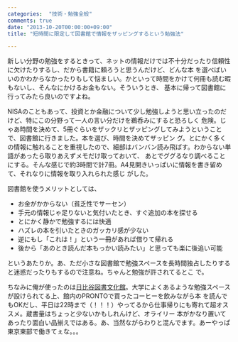 ```yaml
---
categories:  "技術・勉強全般"
comments: true
date: "2013-10-20T00:00:00+09:00"
title: "短時間に限定して図書館で情報をザッピングするという勉強法"

---
```


新しい分野の勉強をするときって、ネットの情報だけでは不十分だったり信頼性に欠けたりするし、だから書籍に頼ろうと思うんだけど、どんな本
を選べばいいのかわからなかったりもして悩ましい。かといって時間をかけて何冊も読む暇もないし、そんなにかけるお金もない。そういうとき、
基本に帰って図書館に行ってみたら良いのですよね。

NISAのこともあって、投資とか金融について少し勉強しようと思い立ったのだけど、特にこの分野って一人の言い分だけを鵜呑みにすると恐ろしく
危険。じゃあ時間を決めて、5冊ぐらいをザックリとザッピングしてみようということで、図書館に行きました。本を選び、時間を決めてザッピン
グ。とにかく多くの情報に触れることを重視したので、細部はバンバン読み飛ばす。わからない単語があったら取りあえずメモだけ取っておいて、
あとでググるなり調べることにする。そんな感じで約3時間で計7冊。A4見開きいっぱいに情報を書き留めて、それなりに情報を取り入れられた感じ
がした。

図書館を使うメリットとしては、


* お金がかからない（貧乏性でサーセン）
* 手元の情報じゃ足りないと気付いたとき、すぐ追加の本を探せる
* とにかく静かで勉強するには快適
* ハズレの本を引いたときのガッカリ感が少ない
* 逆にもし「これは！」という一冊があれば借りて帰れる
* 後から「あのとき読んだ本もっかい読みたい」と思っても楽に後追い可能



というあたりか。あ、ただ小さな図書館で勉強スペースを長時間独占したりすると迷惑だったりもするので注意ね。ちゃんと勉強が許されてるとこ
で。

ちなみに俺が使ったのは[日比谷図書文化館](http://hibiyal.jp/hibiya/index.html)。大学によくあるような勉強スペースが設けられてる上、館内のPRONTOで買ったコーヒーを飲みながら本
を読んでもOKだし、平日は22時まで（！！！）やってるから仕事帰りにも寄れて超オススメ。蔵書量はちょっと少ないかもしれんけど、オライリー
本がかなり置いてあったり面白い品揃えではある。あ、当然ながらわりと混んでます。あーやっぱ東京東部で働きてぇな。。。


